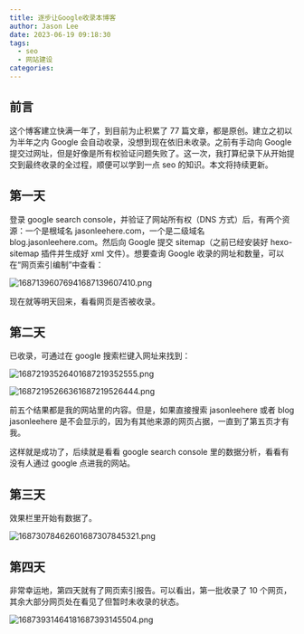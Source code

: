 ```yaml
---
title: 逐步让Google收录本博客
author: Jason Lee
date: 2023-06-19 09:18:30
tags:
  - seo
  - 网站建设
categories:
---
```


## 前言

这个博客建立快满一年了，到目前为止积累了 77 篇文章，都是原创。建立之初以为半年之内 Google 会自动收录，没想到现在依旧未收录。之前有手动向 Google 提交过网址，但是好像是所有权验证问题失败了。这一次，我打算纪录下从开始提交到最终收录的全过程，顺便可以学到一点 seo 的知识。本文将持续更新。

## 第一天

登录 google search console，并验证了网站所有权（DNS 方式）后，有两个资源：一个是根域名 jasonleehere.com，一个是二级域名 blog.jasonleehere.com。然后向 Google 提交 sitemap（之前已经安装好 hexo-sitemap 插件并生成好 xml 文件）。想要查询 Google 收录的网址和数量，可以在“网页索引编制”中查看：

![16871396076941687139607410.png](https://cdn.jsdelivr.us/gh/li199-code/blog-imgs@main/16871396076941687139607410.png)

现在就等明天回来，看看网页是否被收录。

## 第二天

已收录，可通过在 google 搜索栏键入网址来找到：

![16872193526401687219352555.png](https://cdn.jsdelivr.us/gh/li199-code/blog-imgs@main/16872193526401687219352555.png)

![16872195266361687219526444.png](https://cdn.jsdelivr.us/gh/li199-code/blog-imgs@main/16872195266361687219526444.png)

前五个结果都是我的网站里的内容。但是，如果直接搜索 jasonleehere 或者 blog jasonleehere 是不会显示的，因为有其他来源的网页占据，一直到了第五页才有我。

这样就是成功了，后续就是看看 google search console 里的数据分析，看看有没有人通过 google 点进我的网站。

## 第三天

效果栏里开始有数据了。

![16873078462601687307845321.png](https://cdn.jsdelivr.us/gh/li199-code/blog-imgs@main/16873078462601687307845321.png)

## 第四天

非常幸运地，第四天就有了网页索引报告。可以看出，第一批收录了 10 个网页，其余大部分网页处在看见了但暂时未收录的状态。

![16873931464181687393145504.png](https://cdn.jsdelivr.us/gh/li199-code/blog-imgs@main/16873931464181687393145504.png)
